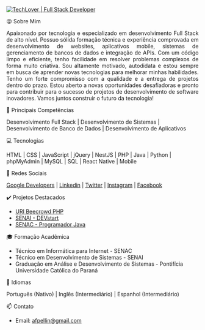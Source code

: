 [![TechLover | Full Stack Developer](https://img.shields.io/badge/TechLover-Full%20Stack%20Developer-blue)](https://github.com/afpellin)

😜 Sobre Mim

<p align="justify">Apaixonado por tecnologia e especializado em desenvolvimento Full Stack de alto nível. Possuo sólida formação técnica e experiência comprovada em desenvolvimento de websites, aplicativos mobile, sistemas de gerenciamento de bancos de dados e integração de APIs. Com um código limpo e eficiente, tenho facilidade em resolver problemas complexos de forma muito criativa. Sou altamente motivado, autodidata e estou sempre em busca de aprender novas tecnologias para melhorar minhas habilidades. Tenho um forte compromisso com a qualidade e a entrega de projetos dentro do prazo. Estou aberto a novas oportunidades desafiadoras e pronto para contribuir para o sucesso de projetos de desenvolvimento de software inovadores. Vamos juntos construir o futuro da tecnologia!

🚀 Principais Competências

Desenvolvimento Full Stack | Desenvolvimento de Sistemas | Desenvolvimento de Banco de Dados | Desenvolvimento de Aplicativos

💻 Tecnologias

HTML | CSS | JavaScript | jQuery | NestJS | PHP | Java | Python | phpMyAdmin | MySQL | SQL | React Native | Mobile

🌟 Redes Sociais

[Google Developers](https://g.dev/afpellin) | [Linkedin](https://www.linkedin.com/in/afpellin/) | [Twitter](https://www.twitter.com/afpellin) | [Instagram](https://www.instagram.com/afpellin) | [Facebook](https://www.facebook.com/afpellin)

✔️ Projetos Destacados

- [URI Beecrowd PHP](https://github.com/afpellin/uri-beecrowd-php)
- [SENAI - DEVstart](https://github.com/afpellin/notas-atletas)
- [SENAC - Programador Java](https://github.com/afpellin/Senac-Programador-Java)

🎓 Formação Acadêmica

- Técnico em Informática para Internet - SENAC
- Técnico em Desenvolvimento de Sistemas - SENAI
- Graduação em Análise e Desenvolvimento de Sistemas - Pontifícia Universidade Católica do Paraná

📢 Idiomas

Português (Nativo) | Inglês (Intermediário) | Espanhol (Intermediário)

📫 Contato

- Email: afpellin@gmail.com</p>
